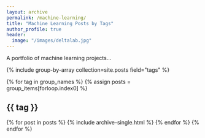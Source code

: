 ```yaml
---
layout: archive
permalink: /machine-learning/
title: "Machine Learning Posts by Tags"
author_profile: true
header:
  image: "/images/deltalab.jpg"
---
```


A portfolio of machine learning projects...

[//]: # ({% include base_path %})
{% include group-by-array collection=site.posts field="tags" %}

{% for tag in group_names %}
  {% assign posts = group_items[forloop.index0] %}
  <h2 id="{{ tag | slugify }}" class="archive__subtitle">{{ tag }}</h2>
  {% for post in posts %}
    {% include archive-single.html %}
  {% endfor %}
{% endfor %}
